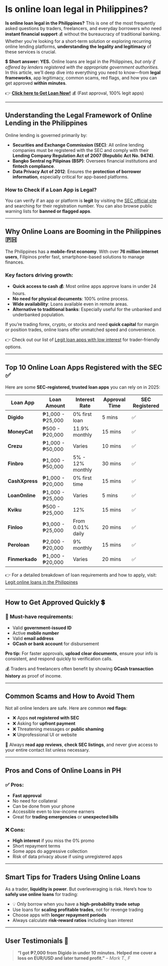 # Is online loan legal in Philippines?

**Is online loan legal in the Philippines?** This is one of the most frequently asked questions by traders, freelancers, and everyday borrowers who need **instant financial support** 💰 without the bureaucracy of traditional banking. Whether you're looking for a short-term solution or exploring recurring online lending platforms, **understanding the legality and legitimacy** of these services is crucial.

💲 **Short answer: YES.** Online loans are legal in the Philippines, *but only if offered by lenders registered with the appropriate government authorities.* In this article, we’ll deep dive into everything you need to know—from **legal frameworks**, app legitimacy, common scams, red flags, and how you can get approved **within minutes**.

👉 **[Click here to Get Loan Now!](https://linktr.ee/apploansph)** 💰 (Fast approval, 100% legit apps)

---

## Understanding the Legal Framework of Online Lending in the Philippines

Online lending is governed primarily by:

- **Securities and Exchange Commission (SEC)**: All online lending companies must be registered with the SEC and comply with their **Lending Company Regulation Act of 2007 (Republic Act No. 9474)**.
- **Bangko Sentral ng Pilipinas (BSP)**: Oversees financial institutions and **fintech compliance**.
- **Data Privacy Act of 2012**: Ensures the **protection of borrower information**, especially critical for app-based platforms.

### How to Check if a Loan App is Legal?
You can verify if an app or platform is **legit** by visiting the [SEC official site](https://www.sec.gov.ph) and searching for their registration number. You can also browse public warning lists for **banned or flagged apps**.

---

## Why Online Loans are Booming in the Philippines 🇵🇭

The Philippines has a **mobile-first economy**. With over **76 million internet users**, Filipinos prefer fast, smartphone-based solutions to manage finances.

### Key factors driving growth:
- **Quick access to cash 💰**: Most online apps approve loans in under 24 hours.
- **No need for physical documents**: 100% online process.
- **Wide availability**: Loans available even in remote areas.
- **Alternative to traditional banks**: Especially useful for the unbanked and underbanked population.

If you’re trading forex, crypto, or stocks and need **quick capital** for margin or position trades, online loans offer unmatched speed and convenience.

👉 Check out our list of [Legit loan apps with low interest](https://github.com/BestOnlineLoan/Legit-loan-online-Philippines/blob/main/Online%20Loan%20Apps%20in%20the%20Philippines%20%E2%80%93%20Borrow%20Money%20in%20Just%20a%20Few%20Clicks.md) for trader-friendly options.

---

## Top 10 Online Loan Apps Registered with the SEC ✅

Here are some **SEC-registered, trusted loan apps** you can rely on in 2025:

| Loan App | Loan Amount | Interest Rate | Approval Time | SEC Registered |
|----------|-------------|----------------|----------------|----------------|
| **Digido** | ₱1,000 - ₱25,000 | 0% first loan | 5 mins | ✅ |
| **MoneyCat** | ₱500 - ₱20,000 | 11.9% monthly | 15 mins | ✅ |
| **Crezu** | ₱1,000 - ₱50,000 | Varies | 10 mins | ✅ |
| **Finbro** | ₱1,000 - ₱50,000 | 5% - 12% monthly | 30 mins | ✅ |
| **CashXpress** | ₱1,000 - ₱20,000 | 0% first time | 15 mins | ✅ |
| **LoanOnline** | ₱1,000 - ₱25,000 | Varies | 5 mins | ✅ |
| **Kviku** | ₱500 - ₱25,000 | 12% | 15 mins | ✅ |
| **Finloo** | ₱3,000 - ₱25,000 | From 0.01% daily | 20 mins | ✅ |
| **Peroloan** | ₱2,000 - ₱20,000 | 9% monthly | 15 mins | ✅ |
| **Finmerkado** | ₱1,000 - ₱20,000 | Varies | 20 mins | ✅ |

👉 For a detailed breakdown of loan requirements and how to apply, visit: [Legit online loans in the Philippines](https://github.com/BestOnlineLoan/Legit-loan-online-Philippines/blob/main/Legit%20online%20loans%20guaranteed%20approval%20Philippines.md)

---

## How to Get Approved Quickly 💲

### 📌 Must-have requirements:
- Valid **government-issued ID**
- Active **mobile number**
- Valid **email address**
- **GCash or bank account** for disbursement

**Pro tip:** For faster approvals, **upload clear documents**, ensure your info is consistent, and respond quickly to verification calls.

💰 Traders and freelancers often benefit by showing **GCash transaction history** as proof of income.

---

## Common Scams and How to Avoid Them

Not all online lenders are safe. Here are common **red flags**:

- ❌ Apps **not registered with SEC**
- ❌ Asking for **upfront payment**
- ❌ Threatening messages or **public shaming**
- ❌ Unprofessional UI or website

📌 Always **read app reviews**, **check SEC listings**, and never give access to your entire contact list unless necessary.

---

## Pros and Cons of Online Loans in PH

### ✅ Pros:
- **Fast approval**
- No need for collateral
- Can be done from your phone
- Accessible even to low-income earners
- Great for **trading emergencies** or **unexpected bills**

### ❌ Cons:
- **High interest** if you miss the 0% promo
- Short repayment terms
- Some apps do aggressive collection
- Risk of data privacy abuse if using unregistered apps

---

## Smart Tips for Traders Using Online Loans

As a trader, **liquidity is power**. But overleveraging is risk. Here’s how to **safely use online loans** for trading:

- 💡 Only borrow when you have a **high-probability trade setup**
- Use loans for **scaling profitable trades**, not for revenge trading
- Choose apps with **longer repayment periods**
- Always calculate **risk-reward ratios** including loan interest

---

## User Testimonials 📣

> **“I got ₱7,000 from Digido in under 10 minutes. Helped me cover a loss on EUR/USD and later turned profit.”** – *Mark T., F*
